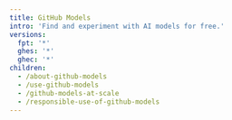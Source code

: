 ```yaml
---
title: GitHub Models
intro: 'Find and experiment with AI models for free.'
versions:
  fpt: '*'
  ghes: '*'
  ghec: '*'
children:
  - /about-github-models
  - /use-github-models
  - /github-models-at-scale
  - /responsible-use-of-github-models
---
```

